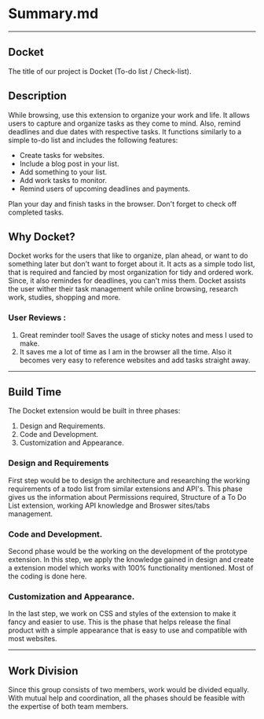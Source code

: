 # Summary.md

----------------------

## Docket
The title of our project is Docket (To-do list / Check-list).

## Description 
While browsing, use this extension to organize your work and life. It allows users to capture and organize tasks as they come to mind. Also, remind deadlines and due dates with respective tasks. It functions similarly to a simple to-do list and includes the following features: 
- Create tasks for websites. 
- Include a blog post in your list. 
- Add something to your list. 
- Add work tasks to monitor. 
- Remind users of upcoming deadlines and payments. 

Plan your day and finish tasks in the browser. Don't forget to check off completed tasks.

## Why Docket?
Docket works for the users that like to organize, plan ahead, or want to do something later but don't want to forget about it. It acts as a simple todo list, that is required and fancied by most organization for tidy and ordered work. Since, it also remindes for deadlines, you can't miss them. Docket assists the user wither their task management while online browsing, research work, studies, shopping and more. 

### User Reviews :
1.  Great reminder tool! Saves the usage of sticky notes and mess I used to make.  
2.  It saves me a lot of time as I am in the browser all the time. Also it becomes very easy to reference websites and add tasks straight away.

---------------------

## Build Time
The Docket extension would be built in three phases:
1. Design and Requirements.
2. Code and Development.
3. Customization and Appearance.

### Design and Requirements
First step would be to design the architecture and researching the working requirements of a todo list from similar extensions and API's. This phase gives us the information about Permissions required, Structure of a To Do List extension, working API knowledge and Broswer sites/tabs management.  

### Code and Development.
Second phase would be the working on the development of the prototype extension. In this step, we apply the knowledge gained in design and create a extension model which works with 100% functionality mentioned. Most of the coding is done here. 

### Customization and Appearance.
In the last step, we work on CSS and styles of the extension to make it fancy and easier to use. This is the phase that helps release the final product with a simple appearance that is easy to use and compatible with most websites.

---------------------
## Work Division
Since this group consists of two members, work would be divided equally. With mutual help and coordination, all the phases should be feasible with the expertise of both team members. 
